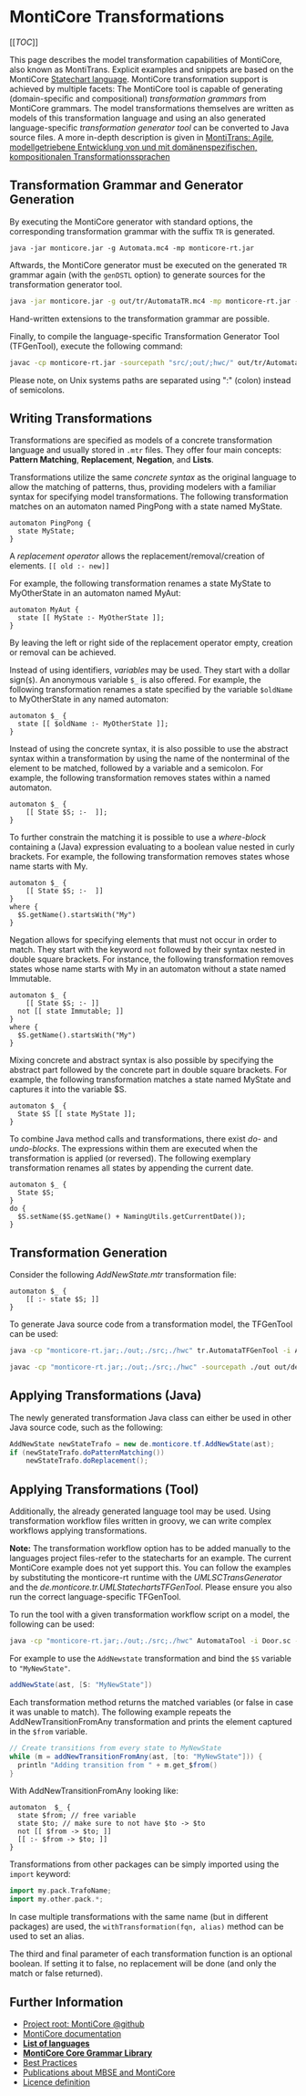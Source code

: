 <!-- (c) https://github.com/MontiCore/monticore -->

# MontiCore Transformations

[[_TOC_]]

This page describes the model transformation capabilities of MontiCore, also known as MontiTrans.
Explicit examples and snippets are based on the MontiCore [Statechart language](https://github.com/MontiCore/statecharts).
MontiCore transformation support is achieved by multiple facets:
The MontiCore tool is capable of generating (domain-specific and compositional) *transformation grammars* from MontiCore grammars.
The model transformations themselves are written as models of this transformation language 
and using an also generated language-specific *transformation generator tool* can be converted to Java source files.
A more in-depth description is given in
[MontiTrans: Agile, modellgetriebene Entwicklung von und mit domänenspezifischen, kompositionalen Transformationssprachen](https://www.se-rwth.de/phdtheses/Diss-Hoelldobler-MontiTrans-Agile-modellgetriebene-Entwicklung-von-und-mit-domaenenspezifischen-kompositionalen-Transformationssprachen.pdf)

## Transformation Grammar and Generator Generation
By executing the MontiCore generator with standard options, the corresponding transformation 
grammar with the suffix `TR` is generated.
```
java -jar monticore.jar -g Automata.mc4 -mp monticore-rt.jar
```

Aftwards, the MontiCore generator must be executed on the generated `TR` grammar again (with the `genDSTL` option) 
to generate sources for the transformation generator tool.
```bash
java -jar monticore.jar -g out/tr/AutomataTR.mc4 -mp monticore-rt.jar -genDST=true
```

Hand-written extensions to the transformation grammar are possible.

Finally, to compile the language-specific Transformation Generator Tool (TFGenTool), execute the following command:
```bash
javac -cp monticore-rt.jar -sourcepath "src/;out/;hwc/" out/tr/AutomataTFGenTool.java
```

Please note, on Unix systems paths are separated using ":" (colon)
instead of semicolons.

## Writing Transformations
Transformations are specified as models of a concrete transformation language and usually stored in `.mtr` files.
They offer four main concepts: **Pattern Matching**, **Replacement**, **Negation**, and **Lists**.

Transformations utilize the same *concrete syntax* as the original language to allow the matching of patterns, 
thus, providing modelers with a familiar syntax for specifying model transformations.
The following transformation matches on an automaton named PingPong with a state named MyState.
```
automaton PingPong {
  state MyState;
}
```


A *replacement operator* allows the replacement/removal/creation of elements. ``[[ old :- new]]``

For example, the following transformation renames a state MyState to MyOtherState in an automaton named MyAut:
```
automaton MyAut {
  state [[ MyState :- MyOtherState ]];
}
```
By leaving the left or right side of the replacement operator empty, creation or removal can be achieved.


Instead of using identifiers, *variables* may be used. They start with a dollar sign(`$`). An anonymous variable `$_` is also offered.
For example, the following transformation renames a state specified by the variable `$oldName` to MyOtherState in any named automaton:
```
automaton $_ {
  state [[ $oldName :- MyOtherState ]];
}
```

Instead of using the concrete syntax, it is also possible to use the abstract syntax within a transformation by using the name of the nonterminal of the element to be matched,
followed by a variable and a semicolon.
For example, the following transformation removes states within a named automaton.
```
automaton $_ {
    [[ State $S; :-  ]];
}
```

To further constrain the matching it is possible to use a *where-block* containing a (Java) expression evaluating to a boolean value nested in curly brackets.
For example, the following transformation removes states whose name starts with My.
```
automaton $_ {
    [[ State $S; :-  ]]
}
where {
  $S.getName().startsWith("My")
}
```

Negation allows for specifying elements that must not occur in order to match. They start with the keyword `not` followed by their syntax nested in double square brackets.
For instance, the following transformation removes states whose name starts with My in an automaton without a state named Immutable.
```
automaton $_ {
    [[ State $S; :- ]]
  not [[ state Immutable; ]]
}
where {
  $S.getName().startsWith("My")
}
```

Mixing concrete and abstract syntax is also possible by specifying the abstract part followed by the concrete part in double square brackets.
For example, the following transformation matches a state named MyState and captures it into the variable $S.
```
automaton $_ {
  State $S [[ state MyState ]];
}
```

To combine Java method calls and transformations, there exist *do-* and *undo-blocks*.
The expressions within them are executed when the transformation is applied (or reversed).
The following exemplary transformation renames all states by appending the current date.
```
automaton $_ {
  State $S;
}
do {
  $S.setName($S.getName() + NamingUtils.getCurrentDate());
}
```

<!-- MontiCore and MontiTrans add much more transformation capabilities, 
such as assignments, foldings, lists, specific (first, last, relative,...) replacement conditions, ... -->



## Transformation Generation
Consider the following *AddNewState.mtr* transformation file:
```
automaton $_ {
    [[ :- state $S; ]]
}
```


To generate Java source code from a transformation model, the TFGenTool can be used:
```bash
java -cp "monticore-rt.jar;./out;./src;./hwc" tr.AutomataTFGenTool -i AddNewState.mtr
```

```bash
javac -cp "monticore-rt.jar;./out;./src;./hwc" -sourcepath ./out out/de/monticore/tf/AddNewState.java
```

## Applying Transformations (Java)
The newly generated transformation Java class can either be used in other Java source code, such as the following:
```java
AddNewState newStateTrafo = new de.monticore.tf.AddNewState(ast);
if (newStateTrafo.doPatternMatching())
    newStateTrafo.doReplacement();
```

## Applying Transformations (Tool)
Additionally, the already generated language tool may be used.
Using transformation workflow files written in groovy, we can write complex workflows applying transformations.

**Note:** The transformation workflow option has to be added manually to the languages project files-refer to the statecharts for an example.
The current MontiCore example does not yet support this.
You can follow the examples by substituting the monticore-rt runtime with the *UMLSCTransGenerator* and the *de.monticore.tr.UMLStatechartsTFGenTool*.
Please ensure you also run the correct language-specific TFGenTool.

To run the tool with a given transformation workflow script on a model, the following can be used:
```bash
java -cp "monticore-rt.jar;./out;./src;./hwc" AutomataTool -i Door.sc -t AddStateWorkflow.groovy -pp
```

For example to use the `AddNewstate` transformation and bind the `$S` variable to `"MyNewState"`.
```groovy
addNewState(ast, [S: "MyNewState"])
```

Each transformation method returns the matched variables (or false in case it was unable to match).
The following example repeats the AddNewTransitionFromAny transformation and prints the element captured in the `$from` variable.
```groovy
// Create transitions from every state to MyNewState
while (m = addNewTransitionFromAny(ast, [to: "MyNewState"])) {
  println "Adding transition from " + m.get_$from()
}
```

With AddNewTransitionFromAny looking like:
```mtr
automaton  $_ {
  state $from; // free variable
  state $to; // make sure to not have $to -> $to
  not [[ $from -> $to; ]]
  [[ :- $from -> $to; ]]
}
```


Transformations from other packages can be simply imported using the `import` keyword:

```groovy
import my.pack.TrafoName;
import my.other.pack.*;
```

In case multiple transformations with the same name (but in different packages) are used, 
the `withTransformation(fqn, alias)` method can be used to set an alias.

The third and final parameter of each transformation function is an optional boolean.
If setting it to false, no replacement will be done (and only the match or false returned).

## Further Information

* [Project root: MontiCore @github](https://github.com/MontiCore/monticore)
* [MontiCore documentation](http://www.monticore.de/)
* [**List of languages**](https://github.com/MontiCore/monticore/blob/dev/docs/Languages.md)
* [**MontiCore Core Grammar Library**](https://github.com/MontiCore/monticore/blob/dev/monticore-grammar/src/main/grammars/de/monticore/Grammars.md)
* [Best Practices](https://github.com/MontiCore/monticore/blob/dev/docs/BestPractices.md)
* [Publications about MBSE and MontiCore](https://www.se-rwth.de/publications/)
* [Licence definition](https://github.com/MontiCore/monticore/blob/master/00.org/Licenses/LICENSE-MONTICORE-3-LEVEL.md)

